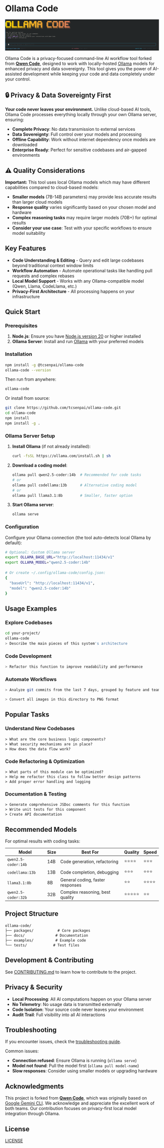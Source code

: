 # Ollama Code

![Ollama Code Screenshot](./docs/assets/ollama-screenshot.png)

Ollama Code is a privacy-focused command-line AI workflow tool forked from [**Qwen Code**](https://github.com/QwenLM/qwen-code), designed to work with locally-hosted [Ollama](https://ollama.com) models for enhanced privacy and data sovereignty. This tool gives you the power of AI-assisted development while keeping your code and data completely under your control.

## 🔒 Privacy & Data Sovereignty First

**Your code never leaves your environment.** Unlike cloud-based AI tools, Ollama Code processes everything locally through your own Ollama server, ensuring:

- **Complete Privacy**: No data transmission to external services
- **Data Sovereignty**: Full control over your models and processing
- **Offline Capability**: Work without internet dependency once models are downloaded
- **Enterprise Ready**: Perfect for sensitive codebases and air-gapped environments

## ⚠️ Quality Considerations

**Important:** This tool uses local Ollama models which may have different capabilities compared to cloud-based models:

- **Smaller models** (7B-14B parameters) may provide less accurate results than larger cloud models
- **Response quality** varies significantly based on your chosen model and hardware
- **Complex reasoning tasks** may require larger models (70B+) for optimal results
- **Consider your use case**: Test with your specific workflows to ensure model suitability

## Key Features

- **Code Understanding & Editing** - Query and edit large codebases beyond traditional context window limits
- **Workflow Automation** - Automate operational tasks like handling pull requests and complex rebases
- **Local Model Support** - Works with any Ollama-compatible model (Qwen, Llama, CodeLlama, etc.)
- **Privacy-First Architecture** - All processing happens on your infrastructure

## Quick Start

### Prerequisites

1. **Node.js**: Ensure you have [Node.js version 20](https://nodejs.org/en/download) or higher installed
2. **Ollama Server**: Install and run [Ollama](https://ollama.com) with your preferred models

### Installation

```bash
npm install -g @tcsenpai/ollama-code
ollama-code --version
```

Then run from anywhere:

```bash
ollama-code
```

Or install from source:

```bash
git clone https://github.com/tcsenpai/ollama-code.git
cd ollama-code
npm install
npm install -g .
```

### Ollama Server Setup

1. **Install Ollama** (if not already installed):
   ```bash
   curl -fsSL https://ollama.com/install.sh | sh
   ```

2. **Download a coding model**:
   ```bash
   ollama pull qwen2.5-coder:14b  # Recommended for code tasks
   # or
   ollama pull codellama:13b      # Alternative coding model
   # or
   ollama pull llama3.1:8b        # Smaller, faster option
   ```

3. **Start Ollama server**:
   ```bash
   ollama serve
   ```

### Configuration

Configure your Ollama connection (the tool auto-detects local Ollama by default):

```bash
# Optional: Custom Ollama server
export OLLAMA_BASE_URL="http://localhost:11434/v1"
export OLLAMA_MODEL="qwen2.5-coder:14b"

# Or create ~/.config/ollama-code/config.json:
{
  "baseUrl": "http://localhost:11434/v1",
  "model": "qwen2.5-coder:14b"
}
```

## Usage Examples

### Explore Codebases

```sh
cd your-project/
ollama-code
> Describe the main pieces of this system's architecture
```

### Code Development

```sh
> Refactor this function to improve readability and performance
```

### Automate Workflows

```sh
> Analyze git commits from the last 7 days, grouped by feature and team member
```

```sh
> Convert all images in this directory to PNG format
```

## Popular Tasks

### Understand New Codebases

```text
> What are the core business logic components?
> What security mechanisms are in place?
> How does the data flow work?
```

### Code Refactoring & Optimization

```text
> What parts of this module can be optimized?
> Help me refactor this class to follow better design patterns
> Add proper error handling and logging
```

### Documentation & Testing

```text
> Generate comprehensive JSDoc comments for this function
> Write unit tests for this component
> Create API documentation
```

## Recommended Models

For optimal results with coding tasks:

| Model | Size | Best For | Quality | Speed |
|-------|------|----------|---------|-------|
| `qwen2.5-coder:14b` | 14B | Code generation, refactoring | ⭐⭐⭐⭐ | ⭐⭐⭐ |
| `codellama:13b` | 13B | Code completion, debugging | ⭐⭐⭐ | ⭐⭐⭐ |
| `llama3.1:8b` | 8B | General coding, faster responses | ⭐⭐ | ⭐⭐⭐⭐ |
| `qwen2.5-coder:32b` | 32B | Complex reasoning, best quality | ⭐⭐⭐⭐⭐ | ⭐⭐ |

## Project Structure

```
ollama-code/
├── packages/           # Core packages
├── docs/              # Documentation
├── examples/          # Example code
└── tests/            # Test files
```

## Development & Contributing

See [CONTRIBUTING.md](./CONTRIBUTING.md) to learn how to contribute to the project.

## Privacy & Security

- **Local Processing**: All AI computations happen on your Ollama server
- **No Telemetry**: No usage data is transmitted externally
- **Code Isolation**: Your source code never leaves your environment
- **Audit Trail**: Full visibility into all AI interactions

## Troubleshooting

If you encounter issues, check the [troubleshooting guide](docs/troubleshooting.md).

Common issues:
- **Connection refused**: Ensure Ollama is running (`ollama serve`)
- **Model not found**: Pull the model first (`ollama pull model-name`)
- **Slow responses**: Consider using smaller models or upgrading hardware

## Acknowledgments

This project is forked from [**Qwen Code**](https://github.com/QwenLM/qwen-code), which was originally based on [Google Gemini CLI](https://github.com/google-gemini/gemini-cli). We acknowledge and appreciate the excellent work of both teams. Our contribution focuses on privacy-first local model integration through Ollama.

## License

[LICENSE](./LICENSE)